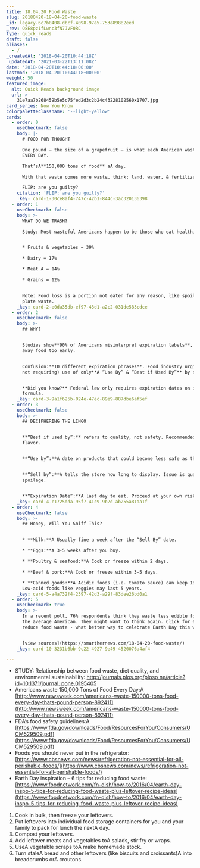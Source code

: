 ```yaml
---
title: 18.04.20 Food Waste
slug: 20180420-18-04-20-food-waste
_id: legacy-6c7b0408-dbcf-4098-97a5-753a89882eed
_rev: O8E8pz1fLwnc3fN7JVF0RC
type: quick_reads
draft: false
aliases:
  - /
_createdAt: '2018-04-20T10:44:18Z'
_updatedAt: '2021-03-22T13:11:08Z'
date: '2018-04-20T10:44:18+00:00'
lastmod: '2018-04-20T10:44:18+00:00'
weight: 50
featured_image:
  alt: Quick Reads background image
  url: >-
    31e7aa7b268459b5e5c75fed2d3c2b24c43228102560x1707.jpg
card_series: Now You Know
colorpaletteclassname: '--light-yellow'
cards:
  - order: 0
    useCheckmark: false
    body: |-
      # FOOD FOR THOUGHT

      One pound – the size of a grapefruit – is what each American wastes  
      EVERY DAY.

      That’sA**150,000 tons of food** aA day.

      With that waste comes more waste… think: land, water, & fertilizer.

      FLIP: are you guilty?
    citation: 'FLIP: are you guilty?'
    _key: card-1-30ce8af4-747c-42b1-844c-3ac320136398
  - order: 1
    useCheckmark: false
    body: >-
      WHAT DO WE TRASH?  

      Study: Most wasteful Americans happen to be those who eat healthiest.


      * Fruits & vegetables = 39%

      * Dairy = 17%

      * Meat A = 14%

      * Grains = 12%


      Note: Food loss is a portion not eaten for any reason, like spoilage &
      plate waste.
    _key: card-2-e0da35db-ef97-43d1-a2c2-031de583cdce
  - order: 2
    useCheckmark: false
    body: >-
      ## WHY?


      Studies show**90% of Americans misinterpret expiration labels**, and throw
      away food too early.


      Confusion:**10 different expiration phrases**. Food industry urging (but
      not requiring) use of only**A “Use By” & “Best if Used By”** by summer 18.


      **Did you know?** Federal law only requires expiration dates on infant
      formula.
    _key: card-3-9a1f625b-024e-47ec-89e9-887dbe6af5ef
  - order: 3
    useCheckmark: false
    body: >-
      ## DECIPHERING THE LINGO


      **“Best if used by”:** refers to quality, not safety. Recommended for
      flavor.


      **“Use by”:**A date on products that could become less safe as they age.


      **“Sell by”:**A tells the store how long to display. Issue is quality not
      spoilage.


      **“Expiration Date”:**A last day to eat. Proceed at your own risk.
    _key: card-4-c1725dda-95f7-41c9-9b2d-ab255a81aa1f
  - order: 4
    useCheckmark: false
    body: >-
      ## Honey, Will You Sniff This?


      * **Milk:**A Usually fine a week after the “Sell By” date.

      * **Eggs:**A 3-5 weeks after you buy.

      * **Poultry & seafood:**A Cook or freeze within 2 days.

      * **Beef & pork:**A Cook or freeze within 3-5 days.

      * **Canned goods:**A Acidic foods (i.e. tomato sauce) can keep 18 months.
      Low-acid foods like veggies may last 5 years.
    _key: card-5-a4a732f4-2397-42d3-a29f-83dee26bd0a1
  - order: 5
    useCheckmark: true
    body: >-
      In a recent poll, 76% respondents think they waste less edible food than
      the average American. They might want to think again. Click for 6 tips to
      reduce food waste - what better way to celebrate Earth Day this weekend?


      [view sources](https://smarthernews.com/18-04-20-food-waste/)
    _key: card-10-3231b6bb-9c22-4927-9e49-4520076a4af4

---
```

* STUDY: Relationship between food waste, diet quality, and environmental sustainability: [http://journals.plos.org/ploso ne/article?id=10.1371/journal. pone.0195405](http://journals.plos.org/plosone/article?id=10.1371/journal.pone.0195405)
* Americans waste 150,000 Tons of Food Every Day:A [http://www.newsweek.com/americans-waste-150000-tons-food-every-day-thats-pound-person-892411](http://www.newsweek.com/americans-waste-150000-tons-food-every-day-thats-pound-person-892411)
* FDA’s food safety guidelines:A [https://www.fda.gov/downloads/Food/ResourcesForYou/Consumers/UCM529509.pdf](https://www.fda.gov/downloads/Food/ResourcesForYou/Consumers/UCM529509.pdf)
* Foods you should never put in the refrigerator: [https://www.cbsnews.com/news/refrigeration-not-essential-for-all-perishable-foods/](https://www.cbsnews.com/news/refrigeration-not-essential-for-all-perishable-foods/)
* Earth Day inspiration – 6 tips for reducing food waste: [https://www.foodnetwork.com/fn-dish/how-to/2016/04/earth-day-inspo-5-tips-for-reducing-food-waste-plus-leftover-recipe-ideas](https://www.foodnetwork.com/fn-dish/how-to/2016/04/earth-day-inspo-5-tips-for-reducing-food-waste-plus-leftover-recipe-ideas)

> 

1. Cook in bulk, then freeze your leftovers.
2. Put leftovers into individual food storage containers for you and your family to pack for lunch the nextA day.
3. Compost your leftovers.
4. Add leftover meats and vegetables toA salads, stir fry or wraps.
5. UseA vegetable scraps toA make homemade stock.
6. Turn staleA bread and other leftovers (like biscuits and croissants)A into breadcrumbs orA croutons.